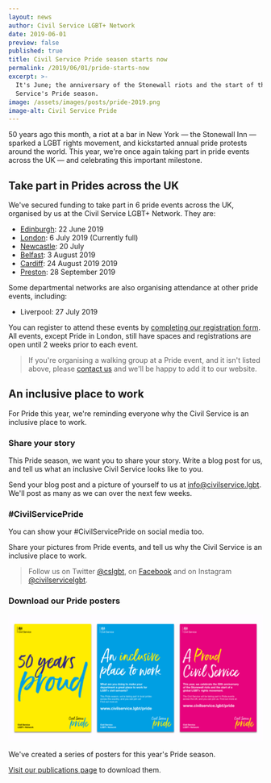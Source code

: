 ```yaml
---
layout: news
author: Civil Service LGBT+ Network
date: 2019-06-01
preview: false
published: true
title: Civil Service Pride season starts now
permalink: /2019/06/01/pride-starts-now
excerpt: >-
  It's June; the anniversary of the Stonewall riots and the start of the Civil
  Service's Pride season.
image: /assets/images/posts/pride-2019.png
image-alt: Civil Service Pride
---
```


50 years ago this month, a riot at a bar in New York — the Stonewall Inn — sparked a LGBT rights movement, and kickstarted annual pride protests around the world. This year, we're once again taking part in pride events across the UK — and celebrating this important milestone.

## Take part in Prides across the UK

We've secured funding to take part in 6 pride events across the UK, organised by us at the Civil Service LGBT+ Network. They are:

- [Edinburgh](https://www.civilservice.lgbt/event/2019-06-15-pride-in-london/): 22 June 2019
- [London](https://www.civilservice.lgbt/event/2019-07-06-pride-in-london/): 6 July 2019 (Currently full)
- [Newcastle](https://www.civilservice.lgbt/event/2019-07-20-northern-pride-newcastle/): 20 July 
- [Belfast](https://www.civilservice.lgbt/event/2019-08-03-pride-belfast/): 3 August 2019
- [Cardiff](https://www.civilservice.lgbt/event/2019-08-24-pride-cymru-cardiff/): 24 August 2019
2019
- [Preston](https://www.civilservice.lgbt/event/2019-09-28-pride-preston/): 28 September 2019

Some departmental networks are also organising attendance at other pride events, including:

- Liverpool: 27 July 2019

You can register to attend these events by [completing our registration form](https://forms.gle/23Trq8wuLa7VroJJ9). All events, except Pride in London, still have spaces and registrations are open until 2 weeks prior to each event.

> If you're organising a walking group at a Pride event, and it isn't listed above, please [contact us](/about/contact-us/) and we'll be happy to add it to our website.

## An inclusive place to work

For Pride this year, we're reminding everyone why the Civil Service is an inclusive place to work.

### Share your story

This Pride season, we want you to share your story. Write a blog post for us, and tell us what an inclusive Civil Service looks like to you.

Send your blog post and a picture of yourself to us at <info@civilservice.lgbt>. We'll post as many as we can over the next few weeks.

### #CivilServicePride

You can show your #CivilServicePride on social media too. 

Share your pictures from Pride events, and tell us why the Civil Service is an inclusive place to work.

> Follow us on Twitter [@cslgbt](https://twitter.com/cslgbt), on [Facebook](https://facebook.com/civilservicelgbt) and on Instagram [@civilservicelgbt](https://instagram.com/civilservicelgbt).

### Download our Pride posters

![Image of the posters](/assets/images/posts/pride-posters.png)

We've created a series of posters for this year's Pride season. 

[Visit our publications page](/publication/pride-posters-2019) to download them.